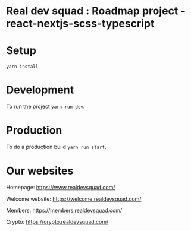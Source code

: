 # Real dev squad : Roadmap project - react-nextjs-scss-typescript

# Setup

`yarn install`

# Development

To run the project `yarn run dev`.

# Production

To do a production build `yarn run start`.

# Our websites

Homepage: https://www.realdevsquad.com/

Welcome website: https://welcome.realdevsquad.com/

Members: https://members.realdevsquad.com/

Crypto: https://crypto.realdevsquad.com/
